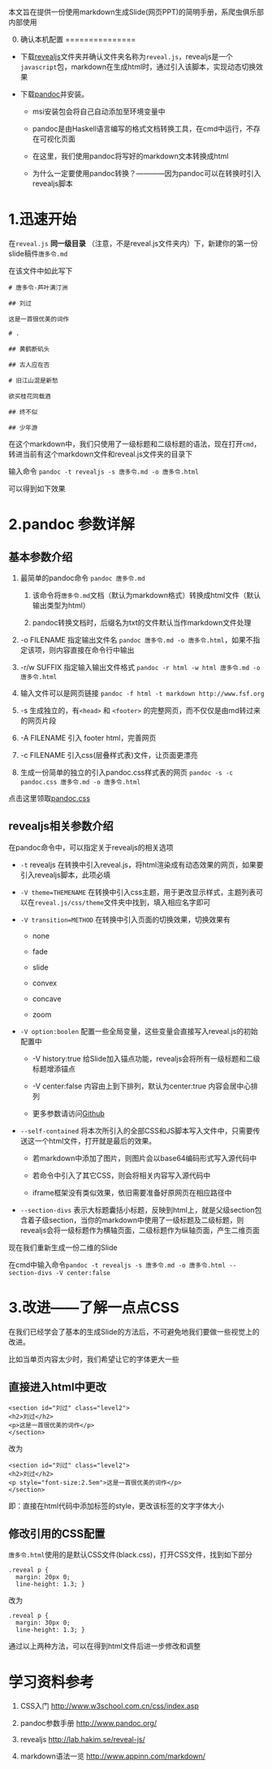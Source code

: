 本文旨在提供一份使用markdown生成Slide(网页PPT)的简明手册，系爬虫俱乐部内部使用

<!--more-->

0. 确认本机配置
===============


-   下载[revealjs](https://github.com/hakimel/reveal.js/releases)文件夹并确认文件夹名称为`reveal.js`，revealjs是一个`javascript`包，markdown在生成html时，通过引入该脚本，实现动态切换效果

-   下载[pandoc](https://github.com/jgm/pandoc/releases/tag/1.19.2.1)并安装。

    -   msi安装包会将自己自动添加至环境变量中

    -   pandoc是由Haskell语言编写的格式文档转换工具，在cmd中运行，不存在可视化页面

    -   在这里，我们使用pandoc将写好的markdown文本转换成html

    -   为什么一定要使用pandoc转换？————因为pandoc可以在转换时引入revealjs脚本

1.迅速开始
==========

在`reveal.js` **同一级目录**
（注意，不是reveal.js文件夹内）下，新建你的第一份slide稿件`唐多令.md`

在该文件中如此写下


    # 唐多令-芦叶满汀洲

    ## 刘过

    这是一首很优美的词作

    # .

    ## 黄鹤断矶头

    ## 古人应在否

    # 旧江山混是新愁

    欲买桂花同载酒

    ## 终不似

    ## 少年游

在这个markdown中，我们只使用了一级标题和二级标题的语法，现在打开`cmd`，转进当前有这个markdown文件和reveal.js文件夹的目录下

输入命令 `pandoc -t revealjs -s 唐多令.md -o 唐多令.html`

可以得到如下效果

2.pandoc 参数详解
=================

基本参数介绍
------------

1.  最简单的pandoc命令 `pandoc 唐多令.md`

    1.  该命令将`唐多令.md`文档（默认为markdown格式）转换成html文件（默认输出类型为html）

    2.  pandoc转换文档时，后缀名为txt的文件默认当作markdown文件处理

2.  -o FILENAME 指定输出文件名
    `pandoc 唐多令.md -o 唐多令.html`，如果不指定该项，则内容直接在命令行中输出

3.  -r/w SUFFIX 指定输入输出文件格式
    `pandoc -r html -w html 唐多令.md -o 唐多令.html`

4.  输入文件可以是网页链接
    `pandoc -f html -t markdown http://www.fsf.org`

5.  -s 生成独立的，有`<head>` 和 `<footer>`
    的完整网页，而不仅仅是由md转过来的网页片段

6.  -A FILENAME 引入 footer html，完善网页

7.  -c FILENAME 引入css(层叠样式表)文件，让页面更漂亮

8.  生成一份简单的独立的引入pandoc.css样式表的网页
    `pandoc -s -c pandoc.css 唐多令.md -o 唐多令.html`

点击这里领取[pandoc.css](http://powerofstata.club/pandoc.css)

revealjs相关参数介绍
--------------------

在pandoc命令中，可以指定关于revealjs的相关选项

-   `-t` revealjs
    在转换中引入reveal.js，将html渲染成有动态效果的网页，如果要引入revealjs脚本，此项必填

-   `-V theme=THEMENAME`
    在转换中引入css主题，用于更改显示样式，主题列表可以在`reveal.js/css/theme`文件夹中找到，填入相应名字即可

-   `-V transition=METHOD` 在转换中引入页面的切换效果，切换效果有

    -   none

    -   fade

    -   slide

    -   convex

    -   concave

    -   zoom

-   `-V option:boolen`
    配置一些全局变量，这些变量会直接写入reveal.js的初始配置中

    -   -V history:true
        给Slide加入锚点功能，revealjs会将所有一级标题和二级标题增添锚点

    -   -V center:false 内容由上到下排列，默认为center:true
        内容会居中心排列

    -   更多参数请访问[Github](https://github.com/hakimel/reveal.js#configuration)

-   `--self-contained`
    将本次所引入的全部CSS和JS脚本写入文件中，只需要传送这一个html文件，打开就是最后的效果。

    -   若markdown中添加了图片，则图片会以base64编码形式写入源代码中

    -   若命令中引入了其它CSS，则会将相关内容写入源代码中

    -   iframe框架没有类似效果，依旧需要准备好原网页在相应路径中

-   `--section-divs`
    表示大标题囊括小标题，反映到html上，就是父级section包含着子级section，当你的markdown中使用了一级标题及二级标题，则revealjs会将一级标题作为横轴页面，二级标题作为纵轴页面，产生二维页面

现在我们重新生成一份二维的Slide

在cmd中输入命令`pandoc -t revealjs -s 唐多令.md -o 唐多令.html --section-divs -V center:false`

3.改进——了解一点点CSS
=====================

在我们已经学会了基本的生成Slide的方法后，不可避免地我们要做一些视觉上的改进。

比如当单页内容太少时，我们希望让它的字体更大一些

直接进入html中更改
------------------

    <section id="刘过" class="level2">
    <h2>刘过</h2>
    <p>这是一首很优美的词作</p> 
    </section>

改为

    <section id="刘过" class="level2">
    <h2>刘过</h2>
    <p style="font-size:2.5em">这是一首很优美的词作</p>
    </section>

即：直接在html代码中添加标签的style，更改该标签的文字字体大小

修改引用的CSS配置
-----------------

`唐多令.html`使用的是默认CSS文件(black.css)，打开CSS文件，找到如下部分

    .reveal p {
      margin: 20px 0;
      line-height: 1.3; }

改为

    .reveal p {
      margin: 30px 0;
      line-height: 1.3; }

通过以上两种方法，可以在得到html文件后进一步修改和调整

学习资料参考
============

1.  CSS入门 http://www.w3school.com.cn/css/index.asp

2.  pandoc参数手册 http://www.pandoc.org/

3.  revealjs http://lab.hakim.se/reveal-js/

4.  markdown语法一览 http://www.appinn.com/markdown/


